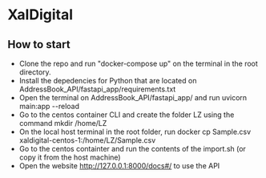 # XalDigital

## How to start
- Clone the repo and run "docker-compose up" on the terminal in the root directory.
- Install the depedencies for Python that are located on AddressBook_API/fastapi_app/requirements.txt
- Open the terminal on AddressBook_API/fastapi_app/ and run uvicorn main:app --reload
- Go to the centos container CLI and create the folder LZ using the command mkdir /home/LZ
- On the local host terminal in the root folder, run docker cp Sample.csv xaldigital-centos-1:/home/LZ/Sample.csv
- Go to the centos containter and run the contents of the import.sh (or copy it from the host machine)
- Open the website http://127.0.0.1:8000/docs#/ to use the API
